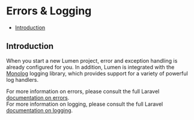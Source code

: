 # Errors & Logging

- [Introduction](#introduction)

<a name="introduction"></a>
## Introduction

When you start a new Lumen project, error and exception handling is already configured for you. In addition, Lumen is integrated with the [Monolog](https://github.com/Seldaek/monolog) logging library, which provides support for a variety of powerful log handlers.

For more information on errors, please consult the full Laravel [documentation on errors](https://laravel.com/docs/errors).  
For more information on logging, please consult the full Laravel [documentation on logging](https://laravel.com/docs/logging).
